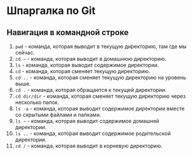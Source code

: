 # Шпаргалка по Git

## Навигация в командной строке

1. `pwd` - команда, которая выводит в текущую директорию, там где мы сейчас.
2. `cd ~` - команда, которая выводит в домашнюю директорию.
3. `ls` - команда, которая выводит содержимое директории.
4. `cd` - команда, которая сменяет текущую директорию.
5. `cd ..` - команда, которая сменяет текущую директорию на уровень выше.
6. `cd .` - команда, которая обращается к текущей директории.
7. `cd dir/dir` - команда, которая сменяет текущую директорию через несколько папок.
8. `ls -a` - команда, которая выводит содержимое директории вместе со скрытыми файлами и папками.
9. `ls ~` - команда, которая выводит содержимое домашней директории.
10. `ls ..` - команда, которая выводит содержимое родительской директории.
11. `cd /` - команда, которая выводит в корневую директорию.



